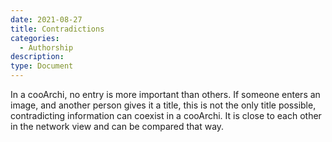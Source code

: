 ```yaml
---
date: 2021-08-27
title: Contradictions
categories:
  - Authorship
description: 
type: Document
---
```

In a cooArchi, no entry is more important than others. If someone enters an image, and another person gives it a title, this is not the only title possible, contradicting information can coexist in a cooArchi. It is close to each other in the network view and can be compared that way.

